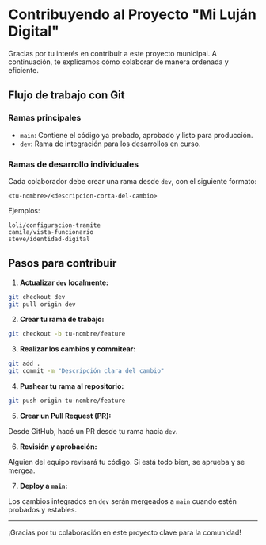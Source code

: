 # Contribuyendo al Proyecto "Mi Luján Digital"

Gracias por tu interés en contribuir a este proyecto municipal. A continuación, te explicamos cómo colaborar de manera ordenada y eficiente.

## Flujo de trabajo con Git

### Ramas principales

- `main`: Contiene el código ya probado, aprobado y listo para producción.
- `dev`: Rama de integración para los desarrollos en curso.

### Ramas de desarrollo individuales

Cada colaborador debe crear una rama desde `dev`, con el siguiente formato:

```
<tu-nombre>/<descripcion-corta-del-cambio>
```

Ejemplos:

```
loli/configuracion-tramite
camila/vista-funcionario
steve/identidad-digital
```

## Pasos para contribuir

1. **Actualizar `dev` localmente:**

```bash
git checkout dev
git pull origin dev
```

2. **Crear tu rama de trabajo:**

```bash
git checkout -b tu-nombre/feature
```

3. **Realizar los cambios y commitear:**

```bash
git add .
git commit -m "Descripción clara del cambio"
```

4. **Pushear tu rama al repositorio:**

```bash
git push origin tu-nombre/feature
```

5. **Crear un Pull Request (PR):**

Desde GitHub, hacé un PR desde tu rama hacia `dev`.

6. **Revisión y aprobación:**

Alguien del equipo revisará tu código. Si está todo bien, se aprueba y se mergea.

7. **Deploy a `main`:**

Los cambios integrados en `dev` serán mergeados a `main` cuando estén probados y estables.

---

¡Gracias por tu colaboración en este proyecto clave para la comunidad!